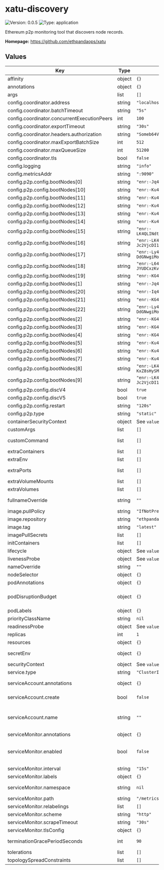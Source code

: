 
# xatu-discovery

![Version: 0.0.5](https://img.shields.io/badge/Version-0.0.5-informational?style=flat-square) ![Type: application](https://img.shields.io/badge/Type-application-informational?style=flat-square)

Ethereum p2p monitoring tool that discovers node records.

**Homepage:** <https://github.com/ethpandaops/xatu>

## Values

| Key | Type | Default | Description |
|-----|------|---------|-------------|
| affinity | object | `{}` | Affinity configuration for pods |
| annotations | object | `{}` | Annotations for the Deployment |
| args | list | `[]` | Command arguments |
| config.coordinator.address | string | `"localhost:8080"` |  |
| config.coordinator.batchTimeout | string | `"5s"` |  |
| config.coordinator.concurrentExecutionPeers | int | `100` |  |
| config.coordinator.exportTimeout | string | `"30s"` |  |
| config.coordinator.headers.authorization | string | `"Someb64Value"` |  |
| config.coordinator.maxExportBatchSize | int | `512` |  |
| config.coordinator.maxQueueSize | int | `51200` |  |
| config.coordinator.tls | bool | `false` |  |
| config.logging | string | `"info"` |  |
| config.metricsAddr | string | `":9090"` |  |
| config.p2p.config.bootNodes[0] | string | `"enr:-Jq4QItoFUuug_n_qbYbU0OY04-np2wT8rUCauOOXNi0H3BWbDj-zbfZb7otA7jZ6flbBpx1LNZK2TDebZ9dEKx84LYBhGV0aDKQtTA_KgEAAAD__________4JpZIJ2NIJpcISsaa0ZiXNlY3AyNTZrMaEDHAD2JKYevx89W0CcFJFiskdcEzkH_Wdv9iW42qLK79ODdWRwgiMo"` |  |
| config.p2p.config.bootNodes[10] | string | `"enr:-Ku4QHqVeJ8PPICcWk1vSn_XcSkjOkNiTg6Fmii5j6vUQgvzMc9L1goFnLKgXqBJspJjIsB91LTOleFmyWWrFVATGngBh2F0dG5ldHOIAAAAAAAAAACEZXRoMpC1MD8qAAAAAP__________gmlkgnY0gmlwhAMRHkWJc2VjcDI1NmsxoQKLVXFOhp2uX6jeT0DvvDpPcU8FWMjQdR4wMuORMhpX24N1ZHCCIyg"` |  |
| config.p2p.config.bootNodes[11] | string | `"enr:-Ku4QG-2_Md3sZIAUebGYT6g0SMskIml77l6yR-M_JXc-UdNHCmHQeOiMLbylPejyJsdAPsTHJyjJB2sYGDLe0dn8uYBh2F0dG5ldHOIAAAAAAAAAACEZXRoMpC1MD8qAAAAAP__________gmlkgnY0gmlwhBLY-NyJc2VjcDI1NmsxoQORcM6e19T1T9gi7jxEZjk_sjVLGFscUNqAY9obgZaxbIN1ZHCCIyg"` |  |
| config.p2p.config.bootNodes[12] | string | `"enr:-Ku4QPn5eVhcoF1opaFEvg1b6JNFD2rqVkHQ8HApOKK61OIcIXD127bKWgAtbwI7pnxx6cDyk_nI88TrZKQaGMZj0q0Bh2F0dG5ldHOIAAAAAAAAAACEZXRoMpC1MD8qAAAAAP__________gmlkgnY0gmlwhDayLMaJc2VjcDI1NmsxoQK2sBOLGcUb4AwuYzFuAVCaNHA-dy24UuEKkeFNgCVCsIN1ZHCCIyg"` |  |
| config.p2p.config.bootNodes[13] | string | `"enr:-Ku4QEWzdnVtXc2Q0ZVigfCGggOVB2Vc1ZCPEc6j21NIFLODSJbvNaef1g4PxhPwl_3kax86YPheFUSLXPRs98vvYsoBh2F0dG5ldHOIAAAAAAAAAACEZXRoMpC1MD8qAAAAAP__________gmlkgnY0gmlwhDZBrP2Jc2VjcDI1NmsxoQM6jr8Rb1ktLEsVcKAPa08wCsKUmvoQ8khiOl_SLozf9IN1ZHCCIyg"` |  |
| config.p2p.config.bootNodes[14] | string | `"enr:-Ku4QFmUkNp0g9bsLX2PfVeIyT-9WO-PZlrqZBNtEyofOOfLMScDjaTzGxIb1Ns9Wo5Pm_8nlq-SZwcQfTH2cgO-s88Bh2F0dG5ldHOIAAAAAAAAAACEZXRoMpDkvpOTAAAQIP__________gmlkgnY0gmlwhBLf22SJc2VjcDI1NmsxoQLV_jMOIxKbjHFKgrkFvwDvpexo6Nd58TK5k7ss4Vt0IoN1ZHCCG1g"` |  |
| config.p2p.config.bootNodes[15] | string | `"enr:-LK4QLINdtobGquK7jukLDAKmsrH2ZuHM4k0TklY5jDTD4ZgfxR9weZmo5Jwu81hlKu3qPAvk24xHGBDjYs4o8f1gZ0Bh2F0dG5ldHOIAAAAAAAAAACEZXRoMpB53wQoAAAQIP__________gmlkgnY0gmlwhDRN_P6Jc2VjcDI1NmsxoQJuNujTgsJUHUgVZML3pzrtgNtYg7rQ4K1tkWERgl0DdoN0Y3CCIyiDdWRwgiMo"` |  |
| config.p2p.config.bootNodes[16] | string | `"enr:-LK4QH1xnjotgXwg25IDPjrqRGFnH1ScgNHA3dv1Z8xHCp4uP3N3Jjl_aYv_WIxQRdwZvSukzbwspXZ7JjpldyeVDzMCh2F0dG5ldHOIAAAAAAAAAACEZXRoMpB53wQoAAAQIP__________gmlkgnY0gmlwhIe1te-Jc2VjcDI1NmsxoQOkcGXqbCJYbcClZ3z5f6NWhX_1YPFRYRRWQpJjwSHpVIN0Y3CCIyiDdWRwgiMo"` |  |
| config.p2p.config.bootNodes[17] | string | `"enr:-Ly4QFPk-cTMxZ3jWTafiNblEZkQIXGF2aVzCIGW0uHp6KaEAvBMoctE8S7YU0qZtuS7By0AA4YMfKoN9ls_GJRccVpFh2F0dG5ldHOI__________-EZXRoMpCC9KcrAgAQIIS2AQAAAAAAgmlkgnY0gmlwhKh3joWJc2VjcDI1NmsxoQKrxz8M1IHwJqRIpDqdVW_U1PeixMW5SfnBD-8idYIQrIhzeW5jbmV0cw-DdGNwgiMog3VkcIIjKA"` |  |
| config.p2p.config.bootNodes[18] | string | `"enr:-L64QJmwSDtaHVgGiqIxJWUtxWg6uLCipsms6j-8BdsOJfTWAs7CLF9HJnVqFE728O-JYUDCxzKvRdeMqBSauHVCMdaCAVWHYXR0bmV0c4j__________4RldGgykIL0pysCABAghLYBAAAAAACCaWSCdjSCaXCEQWxOdolzZWNwMjU2azGhA7Qmod9fK86WidPOzLsn5_8QyzL7ZcJ1Reca7RnD54vuiHN5bmNuZXRzD4N0Y3CCIyiDdWRwgiMo"` |  |
| config.p2p.config.bootNodes[19] | string | `"enr:-KG4QCIzJZTY_fs_2vqWEatJL9RrtnPwDCv-jRBuO5FQ2qBrfJubWOWazri6s9HsyZdu-fRUfEzkebhf1nvO42_FVzwDhGV0aDKQed8EKAAAECD__________4JpZIJ2NIJpcISHtbYziXNlY3AyNTZrMaED4m9AqVs6F32rSCGsjtYcsyfQE2K8nDiGmocUY_iq-TSDdGNwgiMog3VkcIIjKA"` |  |
| config.p2p.config.bootNodes[1] | string | `"enr:-Jq4QN_YBsUOqQsty1OGvYv48PMaiEt1AzGD1NkYQHaxZoTyVGqMYXg0K9c0LPNWC9pkXmggApp8nygYLsQwScwAgfgBhGV0aDKQtTA_KgEAAAD__________4JpZIJ2NIJpcISLosQxiXNlY3AyNTZrMaEDBJj7_dLFACaxBfaI8KZTh_SSJUjhyAyfshimvSqo22WDdWRwgiMo"` |  |
| config.p2p.config.bootNodes[20] | string | `"enr:-Iq4QMCTfIMXnow27baRUb35Q8iiFHSIDBJh6hQM5Axohhf4b6Kr_cOCu0htQ5WvVqKvFgY28893DHAg8gnBAXsAVqmGAX53x8JggmlkgnY0gmlwhLKAlv6Jc2VjcDI1NmsxoQK6S-Cii_KmfFdUJL2TANL3ksaKUnNXvTCv1tLwXs0QgIN1ZHCCIyk"` |  |
| config.p2p.config.bootNodes[21] | string | `"enr:-KG4QE5OIg5ThTjkzrlVF32WT_-XT14WeJtIz2zoTqLLjQhYAmJlnk4ItSoH41_2x0RX0wTFIe5GgjRzU2u7Q1fN4vADhGV0aDKQqP7o7pAAAHAyAAAAAAAAAIJpZIJ2NIJpcISlFsStiXNlY3AyNTZrMaEC-Rrd_bBZwhKpXzFCrStKp1q_HmGOewxY3KwM8ofAj_ODdGNwgiMog3VkcIIjKA"` |  |
| config.p2p.config.bootNodes[22] | string | `"enr:-Ly4QFoZTWR8ulxGVsWydTNGdwEESueIdj-wB6UmmjUcm-AOPxnQi7wprzwcdo7-1jBW_JxELlUKJdJES8TDsbl1EdNlh2F0dG5ldHOI__78_v2bsV-EZXRoMpA2-lATkAAAcf__________gmlkgnY0gmlwhBLYJjGJc2VjcDI1NmsxoQI0gujXac9rMAb48NtMqtSTyHIeNYlpjkbYpWJw46PmYYhzeW5jbmV0cw-DdGNwgiMog3VkcIIjKA"` |  |
| config.p2p.config.bootNodes[2] | string | `"enr:-KG4QOtcP9X1FbIMOe17QNMKqDxCpm14jcX5tiOE4_TyMrFqbmhPZHK_ZPG2Gxb1GE2xdtodOfx9-cgvNtxnRyHEmC0ghGV0aDKQ9aX9QgAAAAD__________4JpZIJ2NIJpcIQDE8KdiXNlY3AyNTZrMaEDhpehBDbZjM_L9ek699Y7vhUJ-eAdMyQW_Fil522Y0fODdGNwgiMog3VkcIIjKA"` |  |
| config.p2p.config.bootNodes[3] | string | `"enr:-KG4QDyytgmE4f7AnvW-ZaUOIi9i79qX4JwjRAiXBZCU65wOfBu-3Nb5I7b_Rmg3KCOcZM_C3y5pg7EBU5XGrcLTduQEhGV0aDKQ9aX9QgAAAAD__________4JpZIJ2NIJpcIQ2_DUbiXNlY3AyNTZrMaEDKnz_-ps3UUOfHWVYaskI5kWYO_vtYMGYCQRAR3gHDouDdGNwgiMog3VkcIIjKA"` |  |
| config.p2p.config.bootNodes[4] | string | `"enr:-KG4QL-eqFoHy0cI31THvtZjpYUu_Jdw_MO7skQRJxY1g5HTN1A0epPCU6vi0gLGUgrzpU-ygeMSS8ewVxDpKfYmxMMGhGV0aDKQtTA_KgAAAAD__________4JpZIJ2NIJpcIQ2_DUbiXNlY3AyNTZrMaED8GJ2vzUqgL6-KD1xalo1CsmY4X1HaDnyl6Y_WayCo9GDdGNwgiMog3VkcIIjKA"` |  |
| config.p2p.config.bootNodes[5] | string | `"enr:-Ku4QImhMc1z8yCiNJ1TyUxdcfNucje3BGwEHzodEZUan8PherEo4sF7pPHPSIB1NNuSg5fZy7qFsjmUKs2ea1Whi0EBh2F0dG5ldHOIAAAAAAAAAACEZXRoMpD1pf1CAAAAAP__________gmlkgnY0gmlwhBLf22SJc2VjcDI1NmsxoQOVphkDqal4QzPMksc5wnpuC3gvSC8AfbFOnZY_On34wIN1ZHCCIyg"` |  |
| config.p2p.config.bootNodes[6] | string | `"enr:-Ku4QP2xDnEtUXIjzJ_DhlCRN9SN99RYQPJL92TMlSv7U5C1YnYLjwOQHgZIUXw6c-BvRg2Yc2QsZxxoS_pPRVe0yK8Bh2F0dG5ldHOIAAAAAAAAAACEZXRoMpD1pf1CAAAAAP__________gmlkgnY0gmlwhBLf22SJc2VjcDI1NmsxoQMeFF5GrS7UZpAH2Ly84aLK-TyvH-dRo0JM1i8yygH50YN1ZHCCJxA"` |  |
| config.p2p.config.bootNodes[7] | string | `"enr:-Ku4QPp9z1W4tAO8Ber_NQierYaOStqhDqQdOPY3bB3jDgkjcbk6YrEnVYIiCBbTxuar3CzS528d2iE7TdJsrL-dEKoBh2F0dG5ldHOIAAAAAAAAAACEZXRoMpD1pf1CAAAAAP__________gmlkgnY0gmlwhBLf22SJc2VjcDI1NmsxoQMw5fqqkw2hHC4F5HZZDPsNmPdB1Gi8JPQK7pRc9XHh-oN1ZHCCKvg"` |  |
| config.p2p.config.bootNodes[8] | string | `"enr:-LK4QA8FfhaAjlb_BXsXxSfiysR7R52Nhi9JBt4F8SPssu8hdE1BXQQEtVDC3qStCW60LSO7hEsVHv5zm8_6Vnjhcn0Bh2F0dG5ldHOIAAAAAAAAAACEZXRoMpC1MD8qAAAAAP__________gmlkgnY0gmlwhAN4aBKJc2VjcDI1NmsxoQJerDhsJ-KxZ8sHySMOCmTO6sHM3iCFQ6VMvLTe948MyYN0Y3CCI4yDdWRwgiOM"` |  |
| config.p2p.config.bootNodes[9] | string | `"enr:-LK4QKWrXTpV9T78hNG6s8AM6IO4XH9kFT91uZtFg1GcsJ6dKovDOr1jtAAFPnS2lvNltkOGA9k29BUN7lFh_sjuc9QBh2F0dG5ldHOIAAAAAAAAAACEZXRoMpC1MD8qAAAAAP__________gmlkgnY0gmlwhANAdd-Jc2VjcDI1NmsxoQLQa6ai7y9PMN5hpLe5HmiJSlYzMuzP7ZhwRiwHvqNXdoN0Y3CCI4yDdWRwgiOM"` |  |
| config.p2p.config.discV4 | bool | `true` |  |
| config.p2p.config.discV5 | bool | `true` |  |
| config.p2p.config.restart | string | `"120s"` |  |
| config.p2p.type | string | `"static"` |  |
| containerSecurityContext | object | See `values.yaml` | The security context for containers |
| customArgs | list | `[]` | Custom args for the xatu container |
| customCommand | list | `[]` | Command replacement for the xatu container |
| extraContainers | list | `[]` | Additional containers |
| extraEnv | list | `[]` | Additional env variables |
| extraPorts | list | `[]` | Additional ports. Useful when using extraContainers |
| extraVolumeMounts | list | `[]` | Additional volume mounts |
| extraVolumes | list | `[]` | Additional volumes |
| fullnameOverride | string | `""` | Overrides the chart's computed fullname |
| image.pullPolicy | string | `"IfNotPresent"` | xatu container pull policy |
| image.repository | string | `"ethpandaops/xatu"` | xatu container image repository |
| image.tag | string | `"latest"` | xatu container image tag |
| imagePullSecrets | list | `[]` | Image pull secrets for Docker images |
| initContainers | list | `[]` | Additional init containers |
| lifecycle | object | See `values.yaml` | Lifecycle hooks |
| livenessProbe | object | See `values.yaml` | Liveness probe |
| nameOverride | string | `""` | Overrides the chart's name |
| nodeSelector | object | `{}` | Node selector for pods |
| podAnnotations | object | `{}` | Pod annotations |
| podDisruptionBudget | object | `{}` | Define the PodDisruptionBudget spec If not set then a PodDisruptionBudget will not be created |
| podLabels | object | `{}` | Pod labels |
| priorityClassName | string | `nil` | Pod priority class |
| readinessProbe | object | See `values.yaml` | Readiness probe |
| replicas | int | `1` | Number of replicas |
| resources | object | `{}` | Resource requests and limits |
| secretEnv | object | `{}` | Secret env variables injected via a created secret |
| securityContext | object | See `values.yaml` | The security context for pods |
| service.type | string | `"ClusterIP"` | Service type |
| serviceAccount.annotations | object | `{}` | Annotations to add to the service account |
| serviceAccount.create | bool | `false` | Specifies whether a service account should be created |
| serviceAccount.name | string | `""` | The name of the service account to use. If not set and create is true, a name is generated using the fullname template |
| serviceMonitor.annotations | object | `{}` | Additional ServiceMonitor annotations |
| serviceMonitor.enabled | bool | `false` | If true, a ServiceMonitor CRD is created for a prometheus operator https://github.com/coreos/prometheus-operator |
| serviceMonitor.interval | string | `"15s"` | ServiceMonitor scrape interval |
| serviceMonitor.labels | object | `{}` | Additional ServiceMonitor labels |
| serviceMonitor.namespace | string | `nil` | Alternative namespace for ServiceMonitor |
| serviceMonitor.path | string | `"/metrics"` | Path to scrape |
| serviceMonitor.relabelings | list | `[]` | ServiceMonitor relabelings |
| serviceMonitor.scheme | string | `"http"` | ServiceMonitor scheme |
| serviceMonitor.scrapeTimeout | string | `"30s"` | ServiceMonitor scrape timeout |
| serviceMonitor.tlsConfig | object | `{}` | ServiceMonitor TLS configuration |
| terminationGracePeriodSeconds | int | `90` | How long to wait until the pod is forcefully terminated |
| tolerations | list | `[]` | Tolerations for pods |
| topologySpreadConstraints | list | `[]` | Topology Spread Constraints for pods |
